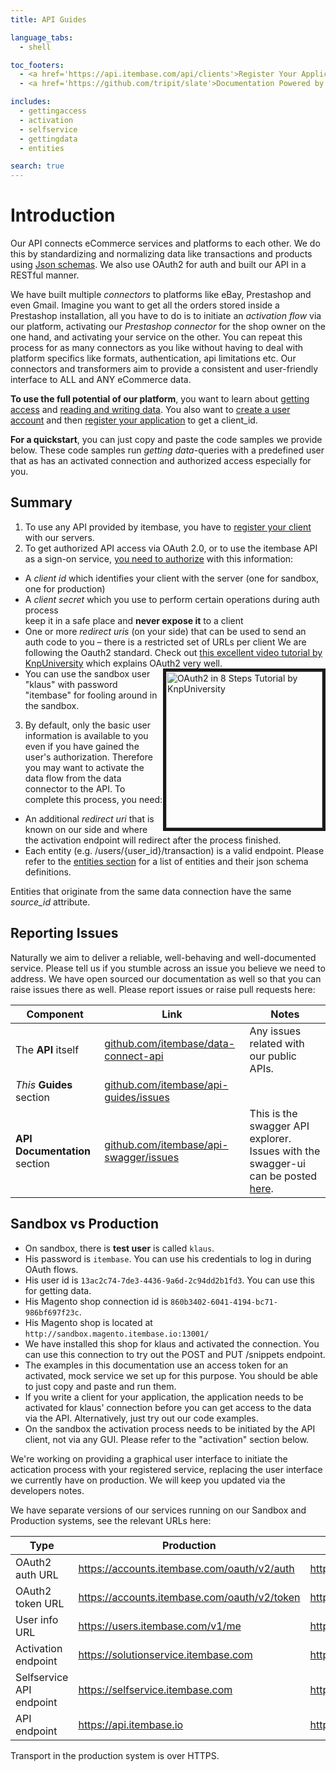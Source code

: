 ```yaml
---
title: API Guides

language_tabs:
  - shell

toc_footers:
  - <a href='https://api.itembase.com/api/clients'>Register Your Application</a>
  - <a href='https://github.com/tripit/slate'>Documentation Powered by Slate</a>

includes:
  - gettingaccess
  - activation
  - selfservice
  - gettingdata
  - entities

search: true
---
```


# Introduction

Our API connects eCommerce services and platforms to each other. We do this by standardizing and normalizing data like transactions and products using [Json schemas](#entities). We also use OAuth2 for auth and built our API in a RESTful manner.

We have built multiple _connectors_ to platforms like eBay, Prestashop and even Gmail. Imagine you want to get all the orders stored inside a Prestashop installation, all you have to do is to initiate an _activation flow_ via our platform, activating our _Prestashop connector_ for the shop owner on the one hand, and activating your service on the other. You can repeat this process for as many connectors as you like without having to deal with platform specifics like formats, authentication, api limitations etc. Our connectors and transformers aim to provide a consistent and user-friendly interface to ALL and ANY eCommerce data.

**To use the full potential of our platform**, you want to learn about [getting access](#getting-access) and [reading and writing data](#reading-and-writing-data). You also want to [create a user account](https://api.itembase.com/google-login) and then [register your application](https://api.itembase.com/api/clients) to get a client_id.

**For a quickstart**, you can just copy and paste the code samples we provide below. These code samples run _getting data_-queries with a predefined user that as has an activated connection and authorized access especially for you.


## Summary

1. To use any API provided by itembase, you have to [register your client](/api/clients) with our servers.
2. To get authorized API access via OAuth 2.0, or to use the itembase API as a sign-on service, [you need to authorize](auth) with this information:
 * A *client id* which identifies your client with the server (one for sandbox, one for production)
 * A *client secret* which you use to perform certain operations during auth process <aside class="warning">keep it in a safe place and **never expose it** to a client</aside>
 * One or more *redirect uris* (on your side) that can be used to send an auth code to you – there is a restricted set of URLs per client
We are following the Oauth2 standard. Check out [this excellent video tutorial by KnpUniversity](https://www.youtube.com/watch?v=io_r-0e3Qcw) which explains OAuth2 very well.<a style="float:right" href="https://www.youtube.com/watch?v=io_r-0e3Qcw" target="_blank"><img src="http://img.youtube.com/vi/io_r-0e3Qcw/0.jpg" alt="OAuth2 in 8 Steps Tutorial by KnpUniversity" width="250" border="5" /></a>
 * You can use the sandbox user "klaus" with password "itembase" for fooling around in the sandbox.
3. By default, only the basic user information is available to you even if you have gained the user's authorization. Therefore you may want to activate the data flow from the data connector to the API. To complete this process, you need:
 * An additional *redirect uri* that is known on our side and where the activation endpoint will redirect after the process finished.
 * Each entity (e.g. /users/{user_id}/transaction) is a valid endpoint. Please refer to the [entities section](#entities) for a list of entities and their json schema definitions.
<aside class="success">Entities that originate from the same data connection have the same <i>source_id</i> attribute.</aside>

## Reporting Issues
Naturally we aim to deliver a reliable, well-behaving and well-documented service. Please tell us if you stumble across an issue you believe we need to address. We have open sourced our documentation as well so that you can raise issues there as well. Please report issues or raise pull requests here:

|Component|Link|Notes
|---|---|---|
|The **API** itself|[github.com/itembase/data-connect-api](https://github.com/itembase/data-connect-api)|Any issues related with our public APIs.|
|*This* **Guides** section|[github.com/itembase/api-guides/issues](https://github.com/itembase/api-guides/issues)||
|**API Documentation** section|[github.com/itembase/api-swagger/issues](https://github.com/itembase/api-guides/issues)|This is the swagger API explorer. Issues with the swagger-ui can be posted [here](https://github.com/swagger-api/swagger-ui).|

## Sandbox vs Production

* On sandbox, there is  **test user** is called `klaus`.
 * His password is `itembase`. You can use his credentials to log in during OAuth flows.
 * His user id is `13ac2c74-7de3-4436-9a6d-2c94dd2b1fd3`. You can use this for getting data.
 * His Magento shop connection id is `860b3402-6041-4194-bc71-986bf697f23c`.
 * His Magento shop is located at `http://sandbox.magento.itembase.io:13001/`
 * We have installed this shop for klaus and activated the connection. You can use this connection to try out the POST and PUT /snippets endpoint.
* The examples in this documentation use an access token for an activated, mock service we set up for this purpose. You should be able to just copy and paste and run them.
* If you write a client for your application, the application needs to be activated for klaus' connection before you can get access to the data via the API. Alternatively, just try out our code examples.
* On the sandbox the activation process needs to be initiated by the API client, not via any GUI. Please refer to the "activation" section below.

<aside class="success">We're working on providing a graphical user interface to initiate the actication process with your registered service, replacing the user interface we currently have on production. We will keep you updated via the developers notes.</aside>

We have separate versions of our services running on our Sandbox and Production systems, see the relevant URLs here:


|Type|Production|Sandbox|
|---|---|---|
|OAuth2 auth URL|https://accounts.itembase.com/oauth/v2/auth|http://sandbox.accounts.itembase.io/oauth/v2/auth|
|OAuth2 token URL|https://accounts.itembase.com/oauth/v2/token|http://sandbox.accounts.itembase.io/oauth/v2/token|
|User info URL|https://users.itembase.com/v1/me|http://sandbox.users.itembase.io/v1/me|
|Activation endpoint|https://solutionservice.itembase.com|http://sandbox.solutionservice.itembase.io|
|Selfservice API endpoint|https://selfservice.itembase.com|http://sandbox.selfservice.itembase.io|
|API endpoint|https://api.itembase.io|https://sandbox.api.itembase.io|

Transport in the production system is over HTTPS.
